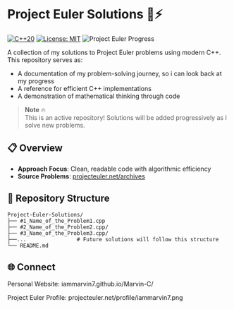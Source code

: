 # Project Euler Solutions 🧮⚡

[![C++20](https://img.shields.io/badge/C++-20-%2300599C?logo=c%2B%2B)](https://en.cppreference.com/)
[![License: MIT](https://img.shields.io/badge/License-MIT-yellow.svg)](https://opensource.org/licenses/MIT)
![Project Euler Progress](https://img.shields.io/badge/Solved%20Problems-3-blue)

A collection of my solutions to Project Euler problems using modern C++. This repository serves as:
- A documentation of my problem-solving journey, so i can look back at my progress
- A reference for efficient C++ implementations
- A demonstration of mathematical thinking through code

> **Note** 🔥  
> This is an active repository! Solutions will be added progressively as I solve new problems.

## 📋 Overview
- **Approach Focus**: Clean, readable code with algorithmic efficiency
- **Source Problems**: [projecteuler.net/archives](https://projecteuler.net/archives)


## 📂 Repository Structure
```plaintext
Project-Euler-Solutions/
├── #1_Name_of_the_Problem1.cpp        
├── #2_Name_of_the_Problem2.cpp/
├── #3_Name_of_the_Problem3.cpp/
├──...                # Future solutions will follow this structure
└── README.md
```


## 🌐 **Connect**

Personal Website: iammarvin7.github.io/Marvin-C/

Project Euler Profile: projecteuler.net/profile/iammarvin7.png
